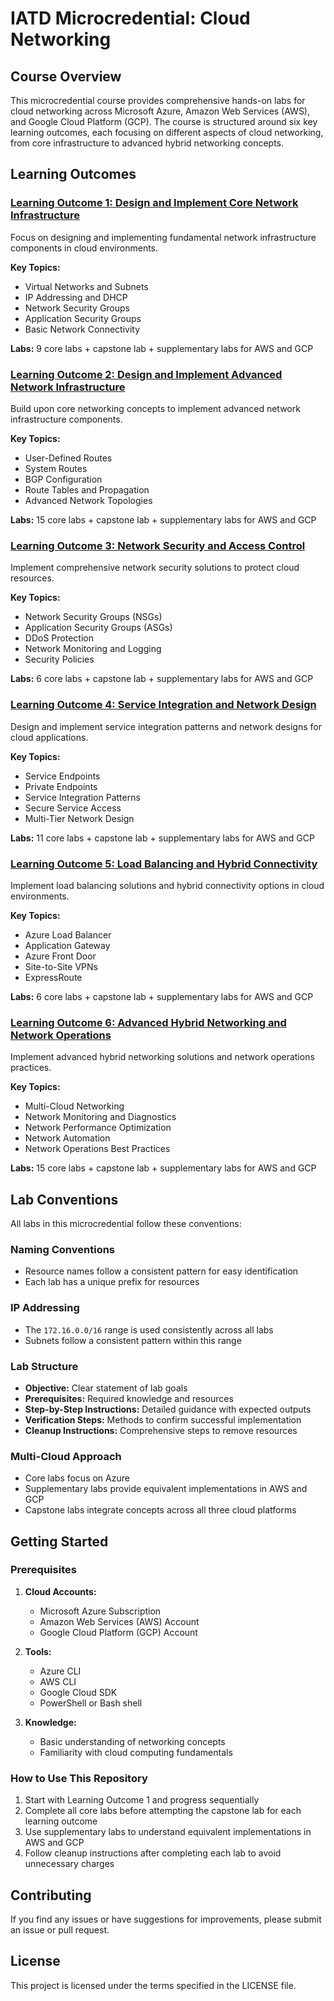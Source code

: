 # IATD Microcredential: Cloud Networking

## Course Overview

This microcredential course provides comprehensive hands-on labs for cloud networking across Microsoft Azure, Amazon Web Services (AWS), and Google Cloud Platform (GCP). The course is structured around six key learning outcomes, each focusing on different aspects of cloud networking, from core infrastructure to advanced hybrid networking concepts.

## Learning Outcomes

### [Learning Outcome 1: Design and Implement Core Network Infrastructure](learning_outcome_1/README.md)

Focus on designing and implementing fundamental network infrastructure components in cloud environments.

**Key Topics:**
- Virtual Networks and Subnets
- IP Addressing and DHCP
- Network Security Groups
- Application Security Groups
- Basic Network Connectivity

**Labs:** 9 core labs + capstone lab + supplementary labs for AWS and GCP

### [Learning Outcome 2: Design and Implement Advanced Network Infrastructure](learning_outcome_2/README.md)

Build upon core networking concepts to implement advanced network infrastructure components.

**Key Topics:**
- User-Defined Routes
- System Routes
- BGP Configuration
- Route Tables and Propagation
- Advanced Network Topologies

**Labs:** 15 core labs + capstone lab + supplementary labs for AWS and GCP

### [Learning Outcome 3: Network Security and Access Control](learning_outcome_3/README.md)

Implement comprehensive network security solutions to protect cloud resources.

**Key Topics:**
- Network Security Groups (NSGs)
- Application Security Groups (ASGs)
- DDoS Protection
- Network Monitoring and Logging
- Security Policies

**Labs:** 6 core labs + capstone lab + supplementary labs for AWS and GCP

### [Learning Outcome 4: Service Integration and Network Design](learning_outcome_4/README.md)

Design and implement service integration patterns and network designs for cloud applications.

**Key Topics:**
- Service Endpoints
- Private Endpoints
- Service Integration Patterns
- Secure Service Access
- Multi-Tier Network Design

**Labs:** 11 core labs + capstone lab + supplementary labs for AWS and GCP

### [Learning Outcome 5: Load Balancing and Hybrid Connectivity](learning_outcome_5/README.md)

Implement load balancing solutions and hybrid connectivity options in cloud environments.

**Key Topics:**
- Azure Load Balancer
- Application Gateway
- Azure Front Door
- Site-to-Site VPNs
- ExpressRoute

**Labs:** 6 core labs + capstone lab + supplementary labs for AWS and GCP

### [Learning Outcome 6: Advanced Hybrid Networking and Network Operations](learning_outcome_6/README.md)

Implement advanced hybrid networking solutions and network operations practices.

**Key Topics:**
- Multi-Cloud Networking
- Network Monitoring and Diagnostics
- Network Performance Optimization
- Network Automation
- Network Operations Best Practices

**Labs:** 15 core labs + capstone lab + supplementary labs for AWS and GCP

## Lab Conventions

All labs in this microcredential follow these conventions:

### Naming Conventions
- Resource names follow a consistent pattern for easy identification
- Each lab has a unique prefix for resources

### IP Addressing
- The `172.16.0.0/16` range is used consistently across all labs
- Subnets follow a consistent pattern within this range

### Lab Structure
- **Objective:** Clear statement of lab goals
- **Prerequisites:** Required knowledge and resources
- **Step-by-Step Instructions:** Detailed guidance with expected outputs
- **Verification Steps:** Methods to confirm successful implementation
- **Cleanup Instructions:** Comprehensive steps to remove resources

### Multi-Cloud Approach
- Core labs focus on Azure
- Supplementary labs provide equivalent implementations in AWS and GCP
- Capstone labs integrate concepts across all three cloud platforms

## Getting Started

### Prerequisites

1. **Cloud Accounts:**
   - Microsoft Azure Subscription
   - Amazon Web Services (AWS) Account
   - Google Cloud Platform (GCP) Account

2. **Tools:**
   - Azure CLI
   - AWS CLI
   - Google Cloud SDK
   - PowerShell or Bash shell

3. **Knowledge:**
   - Basic understanding of networking concepts
   - Familiarity with cloud computing fundamentals

### How to Use This Repository

1. Start with Learning Outcome 1 and progress sequentially
2. Complete all core labs before attempting the capstone lab for each learning outcome
3. Use supplementary labs to understand equivalent implementations in AWS and GCP
4. Follow cleanup instructions after completing each lab to avoid unnecessary charges

## Contributing

If you find any issues or have suggestions for improvements, please submit an issue or pull request.

## License

This project is licensed under the terms specified in the LICENSE file.
